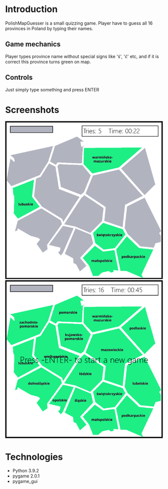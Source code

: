 Introduction
============
PolishMapGuesser is a small quizzing game. Player have to guess all 16 provinces in Poland by typing their names.

Game mechanics
-------------
Player types province name without special signs like 'ś', 'ć' etc, and if it is correct this province turns green on map.

Controls
-------------
Just simply type something and press ENTER

Screenshots
===========
![Gamescreen](https://github.com/Cozynosky/PolishMapGuesser/blob/master/resources/ss1.PNG?raw=true)![EndGame](https://github.com/Cozynosky/PolishMapGuesser/blob/master/resources/ss2.PNG?raw=true)

Technologies
===========
* Python 3.9.2
* pygame 2.0.1
* pygame_gui
